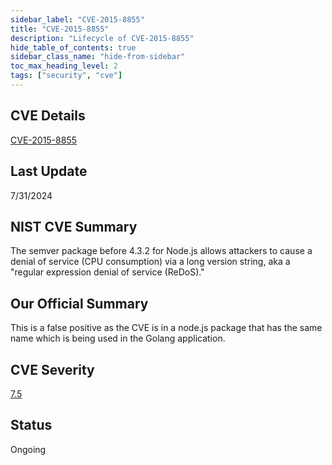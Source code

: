 ```yaml
---
sidebar_label: "CVE-2015-8855"
title: "CVE-2015-8855"
description: "Lifecycle of CVE-2015-8855"
hide_table_of_contents: true
sidebar_class_name: "hide-from-sidebar"
toc_max_heading_level: 2
tags: ["security", "cve"]
---
```

## CVE Details

[CVE-2015-8855](https://nvd.nist.gov/vuln/detail/CVE-2015-8855)

## Last Update

7/31/2024

## NIST CVE Summary

The semver package before 4.3.2 for Node.js allows attackers to cause a denial of service (CPU consumption) via a long
version string, aka a "regular expression denial of service (ReDoS)."

## Our Official Summary

This is a false positive as the CVE is in a node.js package that has the same name which is being used in the Golang
application.

## CVE Severity

[7.5](https://nvd.nist.gov/vuln/detail/CVE-2015-8855)

## Status

Ongoing
